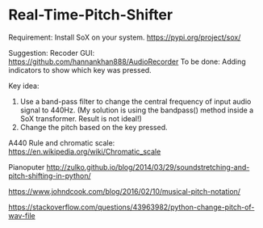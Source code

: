 # Real-Time-Pitch-Shifter

Requirement:
Install SoX on your system.
https://pypi.org/project/sox/

Suggestion:
Recoder GUI: https://github.com/hannankhan888/AudioRecorder
To be done: Adding indicators to show which key was pressed.

Key idea:
1. Use a band-pass filter to change the central frequency of input audio signal to 440Hz. 
(My solution is using the bandpass() method inside a SoX transformer. Result is not ideal!)
2. Change the pitch based on the key pressed.

A440 Rule and chromatic scale:  
https://en.wikipedia.org/wiki/Chromatic_scale

Pianoputer
http://zulko.github.io/blog/2014/03/29/soundstretching-and-pitch-shifting-in-python/

https://www.johndcook.com/blog/2016/02/10/musical-pitch-notation/

https://stackoverflow.com/questions/43963982/python-change-pitch-of-wav-file
